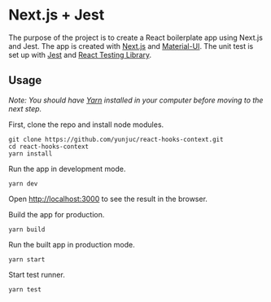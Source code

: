 # Next.js + Jest

The purpose of the project is to create a React boilerplate app using Next.js and Jest. The app is created with [Next.js](https://nextjs.org/) and [Material-UI](https://material-ui.com/). The unit test is set up with [Jest](https://jestjs.io/) and [React Testing Library](https://testing-library.com/docs/react-testing-library/intro).

## Usage
*Note: You should have [Yarn](https://classic.yarnpkg.com/en/) installed in your computer before moving to the next step.*

First, clone the repo and install node modules.
```
git clone https://github.com/yunjuc/react-hooks-context.git
cd react-hooks-context
yarn install
```

Run the app in development mode.
```
yarn dev
```
Open [http://localhost:3000](http://localhost:3000) to see the result in the browser.

Build the app for production.
```
yarn build
```

Run the built app in production mode.
```
yarn start
```

Start test runner.
```
yarn test
```
